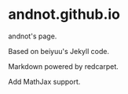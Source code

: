 andnot.github.io
================

andnot's page.

Based on beiyuu's Jekyll code.

Markdown powered by redcarpet.

Add MathJax support.

